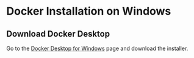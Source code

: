 # Docker Installation on Windows

## Download Docker Desktop
Go to the [Docker Desktop for Windows](https://www.docker.com/products/docker-desktop/) page and download the installer.
